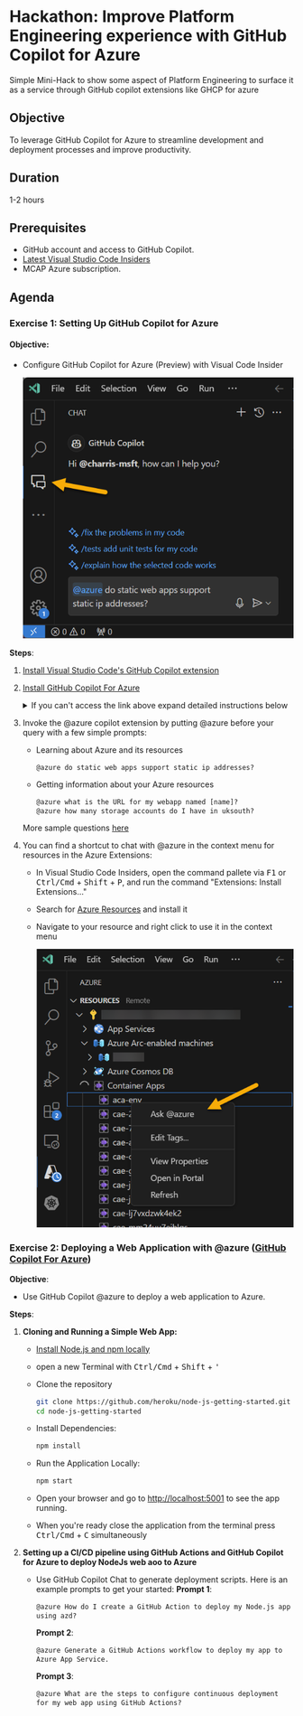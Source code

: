 # Hackathon: Improve Platform Engineering experience with GitHub Copilot for Azure 
Simple Mini-Hack to show some aspect of Platform Engineering to surface it as a service through GitHub copilot extensions like GHCP for azure

## Objective
To leverage GitHub Copilot for Azure to streamline development and deployment processes and improve productivity.

## Duration
1-2 hours

## Prerequisites
- GitHub account and access to GitHub Copilot.
- <a href="https://code.visualstudio.com/insiders/" target="_blank">Latest Visual Studio Code Insiders</a>
- MCAP Azure subscription.

## Agenda


### Exercise 1: Setting Up GitHub Copilot for Azure

####  **Objective**: 

  - Configure GitHub Copilot for Azure (Preview) with Visual Code Insider

    ![image](/images/azure_extension.png)

**Steps**:
  1. [Install Visual Studio Code's GitHub Copilot extension](https://docs.github.com/en/copilot/quickstart)

  2. [Install GitHub Copilot For Azure](https://github.com/microsoft/GitHub-Copilot-for-Azure?tab=readme-ov-file#installation)

      <details>
      <summary>If you can't access the link above expand detailed instructions below</summary>

      Baciallcy to access https://docs.github.com/en/copilot/quickstart you need to be added to the Microsoft Organisation and log through your <alias>_msft GitHub handle.

       However in my infinite kindness I spared you the trouble and added detailed instructions

       - Install the latest [Visual Studio Code Insiders](https://code.visualstudio.com/insiders/).
      -  Make sure you are on the latest Visual Studio Code Insiders, open the command palette via <kbd>F1</kbd> or <kbd>Ctrl/Cmd</kbd> + <kbd>Shift</kbd> + <kbd>P</kbd> and run the command "Code - Insiders: Check for Updates..."
      - Install/update to the latest version of `GitHub Copilot` and the latest **pre-release** version of `GitHub Copilot Chat` extension from the marketplace. To reemphasize, `GitHub Copilot Chat` must be the **pre-release** version.
      -  Visit the [Latest Release](https://github.com/microsoft/azure-github-copilot-extension/releases) page.
      - Download the .VSIX file for the extension.
      - In Visual Studio Code Insiders, open the command palette via <kbd>F1</kbd> or <kbd>Ctrl/Cmd</kbd> + <kbd>Shift</kbd> + <kbd>P</kbd>, and run the command "Extensions: Install from VSIX...", and then navigate to your downloaded VSIX and install it.
         Restart Visual Studio Code Insiders.

      </details>

  2. Invoke the @azure copilot extension by putting @azure before your query with a few simple prompts:
      - Learning about Azure and its resources        
        ```
        @azure do static web apps support static ip addresses?        
        ```   
      - Getting information about your Azure resources
        ```
        @azure what is the URL for my webapp named [name]?
        @azure how many storage accounts do I have in uksouth?
        ```

      More sample questions [here](https://github.com/microsoft/GitHub-Copilot-for-Azure?tab=readme-ov-file#sample-questions)

  5. You can find a shortcut to chat with @azure in the context menu for resources in the Azure Extensions: 
    
      - In Visual Studio Code Insiders, open the command pallete via <kbd>F1</kbd> or <kbd>Ctrl/Cmd</kbd> + <kbd>Shift</kbd> + <kbd>P</kbd>, and run the command "Extensions: Install Extensions..."
        
      - Search for [Azure Resources](https://marketplace.visualstudio.com/tems?itemName=ms-azuretools.vscode-azureresourcegroups) and install it
     
    
      - Navigate to your resource and right click to use it in the context menu

        ![image](/images/contextualMenu.png)
      

### Exercise 2: Deploying a Web Application with @azure ([GitHub Copilot For Azure](https://techcommunity.microsoft.com/t5/microsoft-developer-community/introducing-github-copilot-for-azure-your-cloud-coding-companion/ba-p/4127644))

**Objective**:

- Use GitHub Copilot @azure to deploy a web application to Azure.
 
**Steps**:
  1. **Cloning and Running a Simple Web App:**     
  
      - [Install Node.js and npm locally](https://www.geeksforgeeks.org/how-to-install-node-run-npm-in-vs-code/)                 
      - open a new Terminal with <kbd>Ctrl/Cmd</kbd> + <kbd>Shift</kbd> + <kbd>'</kbd>
      - Clone the repository    
        ```bash
        git clone https://github.com/heroku/node-js-getting-started.git
        cd node-js-getting-started
        ```

      - Install Dependencies:
        ```bash
        npm install
        ```
      - Run the Application Locally:
        ```bash
        npm start
        ```
      - Open your browser and go to <a href="http://localhost:5001" target="_blank">http://localhost:5001</a>
 to see the app running.
      - When you're ready close the application from the terminal press  <kbd>Ctrl/Cmd</kbd> + <kbd>C</kbd> simultaneously
  
  2. **Setting up a CI/CD pipeline using GitHub Actions and GitHub Copilot for Azure to deploy NodeJs web aoo to Azure**  
    
     -  Use GitHub Copilot Chat to generate deployment scripts. Here is an example prompts to get your started:
        **Prompt 1**:
        ```plaintext
        @azure How do I create a GitHub Action to deploy my Node.js app using azd?
        ```
        **Prompt 2**:
         ```plaintext
        @azure Generate a GitHub Actions workflow to deploy my app to Azure App Service.
        ```
        **Prompt 3**:
        ```plaintext
        @azure What are the steps to configure continuous deployment for my web app using GitHub Actions?

        ```








